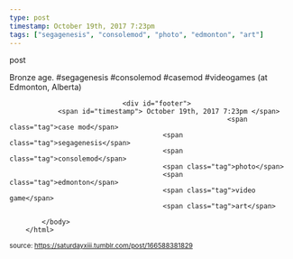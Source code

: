 ```yaml
---
type: post
timestamp: October 19th, 2017 7:23pm
tags: ["segagenesis", "consolemod", "photo", "edmonton", "art"]
---
```

post
<a href="https://www.instagram.com/p/Bac4PsuHfln/ "></a>
                                                                                          
Bronze age. #segagenesis #consolemod #casemod #videogames  (at Edmonton, Alberta)
 
                                    
                
                
                
                
                                <div id="footer">
                <span id="timestamp"> October 19th, 2017 7:23pm </span>
                                                          <span class="tag">case mod</span>
                                          <span class="tag">segagenesis</span>
                                          <span class="tag">consolemod</span>
                                          <span class="tag">photo</span>
                                          <span class="tag">edmonton</span>
                                          <span class="tag">video game</span>
                                          <span class="tag">art</span>
                                                    
            </body>
        </html>

        
<small>source: https://saturdayxiii.tumblr.com/post/166588381829</small>